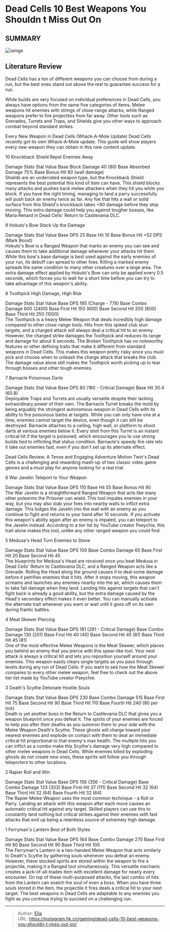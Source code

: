 # Dead Cells 10 Best Weapons You Shouldn t Miss Out On


## SUMMARY 

![iamge](https://static1.srcdn.com/wordpress/wp-content/uploads/2024/01/7-10-best-weapons-in-dead-cells.jpg)

## Literature Review

Dead Cells has a ton of different weapons you can choose from during a run, but the best ones stand out above the rest to guarantee success for a run.





While builds are very focused on individual preferences in Dead Cells, you always have options from the same five categories of items. Melee weapons hit enemies with strings of close-range attacks, while Ranged weapons prefer to fire projectiles from far away. Other tools such as Grenades, Turrets and Traps, and Shields give you other ways to approach combat beyond standard strikes.
            
 
 Every New Weapon in Dead Cells (Whack-A-Mole Update) 
Dead Cells recently got its own Whack-A-Mole update. This guide will show players every new weapon they can obtain in this new content update.












 








 10  Knockback Shield 
Repel Enemies Away
        

   Damage Stats    Stat Value     Base Block Damage    40 (80)     Base Absorbed Damage    75%     Base Bonus Hit    80 (wall damage)    
Shields are an underrated weapon type, but the Knockback Shield represents the best potential this kind of item can have. This shield blocks many attacks and pushes back melee attackers when they hit you while you block. If you have the right timing, managing to land a parry successfully will push back an enemy twice as far.
Any foe that hits a wall or solid surface from this Shield&#39;s knockback takes &#43;80 damage before they stop moving. This extra damage could help you against tougher bosses, like Maria Renard in Dead Cells&#39; Return to Castlevania DLC.





 9  Hokuto&#39;s Bow 
Stack Up the Damage
        

   Damage Stats    Stat Value     Base DPS    25     Base Hit    10     Base Bonus Hit    &#43;52 DPS (Mark Boost)    
Hokuto&#39;s Bow is a Ranged Weapon that marks an enemy you can see and causes them to take additional damage whenever your attacks hit them. While this bow&#39;s base damage is best used against the early enemies of your run, its debuff can spread to other foes. Killing a marked enemy spreads the same condition to many other creatures over a large area.
The extra damage effect applied by Hokuto&#39;s Bow can only be applied every 0.5 seconds, which forces you to wait for a short time before you can try to take advantage of this weapon&#39;s ability. 






 8  Toothpick 
High Damage, High Risk
        

   Damage Stats    Stat Value     Base DPS    195 (Charge - 778)     Base Combo Damage    600 (2400)     Base First Hit    150 (600)     Base Second Hit    200 (800)     Base Third Hit    250 (1000)    
The Toothpick is a heavy Melee Weapon that deals incredibly high damage compared to other close-range tools. Hits from this spiked club stun targets, and a charged attack will always deal a critical hit to an enemy. However, the charged strike damages the Toothpick and reduces its range and damage for about 6 seconds.
The Broken Toothpick has no noteworthy features or other defining traits that make it different from standard weapons in Dead Cells. This makes this weapon pretty risky since you must pick and choose when to unleash the charge attack that breaks the club. The damage value alone still makes the Toothpick worth picking up to tear through bosses and other tough enemies.





 7  Barnacle 
Poisonous Darts
        

   Damage Stats    Stat Value     Base DPS    80 (160 - Critical Damage)     Base Hit    30.4 (60.8)    
Deployable Traps and Turrets are usually versatile despite their lacking extraordinary power of their own. The Barnacle Turret breaks the mold by being arguably the strongest autonomous weapon in Dead Cells with its ability to fire poisonous barbs at targets. While you can only have one at a time, enemies cannot target the device, even though it can still be destroyed.
Barnacle attaches to a ceiling, high wall, or platform to shoot darts at various enemies below it. Every shot from this Turret is an instant critical hit if the target is poisoned, which encourages you to use strong builds tied to inflicting that status condition. Barnacle&#39;s speedy fire rate lets it take out enemies fast, even if you don&#39;t set up its alternate effect.
            
 
 Dead Cells Review: A Tense and Engaging Adventure 
Motion Twin&#39;s Dead Cells is a challenging and rewarding mash-up of two classic video game genres and a must play for anyone looking for a real trial. 








 6  War Javelin 
Teleport to Your Weapon


   Damage Stats    Stat Value     Base DPS    110     Base Hit    55     Base Bonus Hit    90    
The War Javelin is a straightforward Ranged Weapon that acts like many other polearms the Prisoner can wield. This tool impales enemies in your way, but you may also stab your foes into nearby walls to inflict extra damage. This lodges the Javelin into the wall with an enemy as you continue to fight and returns to your hand after 10 seconds.
If you activate this weapon&#39;s ability again after an enemy is impaled, you can teleport to the Javelin instead. According to a tier list by YouTube creator Pseychie, this trait alone makes this tool, unlike any other ranged weapon you could find.​​​​​​​





 5  Medusa&#39;s Head 
Turn Enemies to Stone
        

   Damage Stats    Stat Value     Base DPS    100     Base Combo Damage    65     Base First Hit    20     Base Second Hit    45    
The blueprints for Medusa&#39;s Head are received once you beat Medusa in Dead Cells&#39; Return to Castlevania DLC, and a Ranged Weapon acts like a Grenade. Rolling the Head along the ground causes it to deal some damage before it petrifies enemies that it hits. After it stops moving, this weapon screams and launches any enemies nearby into the air, which causes them to take fall damage when they land.
Landing hits against targets that can&#39;t fight back is already a good ability, but the extra damage caused by the Head&#39;s secondary effect makes it even better. You can manually activate the alternate trait whenever you want or wait until it goes off on its own during frantic battles.​​​​​​​





 4  Meat Skewer 
Piercing


   Damage Stats    Stat Value     Base DPS    181 (281 - Critical Damage)     Base Combo Damage    130 (201)     Base First Hit    40 (40)     Base Second Hit    45 (81)     Base Third Hit    45 (81)    
One of the most effective Melee Weapons is the Meat Skewer, which places you behind an enemy that you pierce with this spear-like tool. Your next attack is always a critical hit and lets you reposition yourself around your enemies. This weapon easily clears single targets as you pass through levels during any run of Dead Cells.
If you want to see how the Meat Skewer compares to every other melee weapon, feel free to check out the above tier list made by YouTube creator Pseychie. 






 3  Death&#39;s Scythe 
Detonate Hostile Souls


 







   Damage Stats    Stat Value     Base DPS    230     Base Combo Damage    515     Base First Hit    75     Base Second Hit    90     Base Third Hit    110     Base Fourth Hit    240 (80 per tick)    
Death is yet another boss in the Return to Castlevania DLC that gives you a weapon blueprint once you defeat it. The spirits of your enemies are forced to help you after their deaths as you summon them to your side with the Melee Weapon Death&#39;s Scythe. These ghosts will charge toward your nearest enemies and explode on contact with them to deal an immediate critical hit proportional to that enemy&#39;s max health.
The multiple hits you can inflict as a combo make this Scythe&#39;s damage very high compared to other melee weapons in Dead Cells. While enemies killed by exploding ghosts do not create new ones, these spirits will follow you through teleporters to other locations.​​​​​​​





 2  Rapier 
Roll and Win
        

   Damage Stats    Stat Value     Base DPS    156 (356 - Critical Damage)     Base Combo Damage    133 (303)     Base First Hit    37 (111)     Base Second Hit    32 (64)     Base Third Hit    32 (64)     Base Fourth Hit    32 (64)    
The Rapier Melee Weapon uses the most common technique - a Roll or Parry. Landing an attack with this weapon after each move causes an automatic critical hit against any target. Skilled players can use this to constantly land nothing but critical strikes against their enemies with fast attacks that end up being a relentless source of extremely high damage.​​​​​​​





 1  Ferryman&#39;s Lantern 
Best of Both Styles
        

   Damage Stats    Stat Value     Base DPS    164     Base Combo Damage    270     Base First Hit    80     Base Second Hit    90     Base Third Hit    100    
The Ferryman&#39;s Lantern is a two-handed Melee Weapon that acts similarly to Death&#39;s Scythe by gathering souls whenever you defeat an enemy. However, these stocked spirits are stored within the weapon to fire a projectile, making it a Ranged tool simultaneously. This versatile mechanic creates a jack-of-all-trades item with excellent damage for nearly every encounter.
On top of these multi-purposed attacks, the last combo of hits from the Lantern can snatch the soul of even a boss. When you have three souls stored in the item, the projectile it fires deals a critical hit to your next target. The best weapons in Dead Cells are adaptable to any enemies you fight as you continue trying to succeed on a challenging run.


---

> Author: [Ella](https://instagram.hk.cn/)  
> URL: https://instagram.hk.cn/gaming/dead-cells-10-best-weapons-you-shouldn-t-miss-out-on/  

